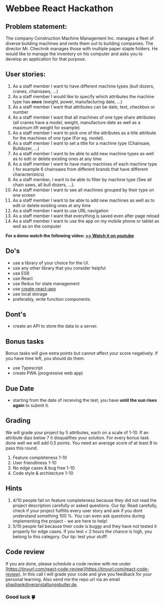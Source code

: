 # Webbee React Hackathon


## Problem statement:
The company Construction Machine Management Inc. manages a fleet of diverse building machines and rents them out to building companies. The director Mr. Chechnik manages those with multiple paper staple folders. He would like to manage the inventory on his computer and asks you to develop an application for that purpose.  
  

## User stories:
1. As a staff member I want to have different machine types (bull dozers, cranes, chainsaws, ...)
2. As a staff member I would like to specify which attributes the machine type has **once** (weight, power, manufacturing date, ...)
3. As a staff member I want that attributes can be date, text, checkbox or number
4. As a staff member I want that all machines of one type share attributes (all cranes have a model, weight, manufacture date as well as a maximum lift weight for example)
5. As a staff member I want to pick one of the attributes as a title attribute for the machines of one type (For eg. model).
6. As a staff member I want to set a title for a machine type (Chainsaw, Bulldozer, ...)
7. As a staff member I want to be able to add new machine types as well as to edit or delete existing ones at any time
8. As a staff member I want to have many machines of each machine type ( for example 6 chainsaws from different brands that have different characteristics)
9. As a staff member, I want to be able to filter by machine type (See all chain saws, all bull dozers, ...).
10. As a staff member I want to see all machines grouped by their type on one screen
11. As a staff member I want to be able to add new machines as well as to edit or delete existing ones at any time
12. As a staff member I want to use URL navigation
13. As a staff member I want that everything is saved even after page reload
14. As a staff member I want to use the app on my mobile phone or tablet as well as on the computer



**For a demo watch the following video: [>> Watch it on youtube](https://drive.google.com/open?id=1fQnDIv8Q-JL5mKf9qaT7ajrMA2ACfYJU)**

## Do's
- use a library of your choice for the UI.
- use any other library that you consider helpful
- use ES6
- use React
- use Redux for state management
- use [create-react-app](https://github.com/facebook/create-react-app)
- use local storage
- preferably, write function components.

## Dont's
- create an API to store the data to a server.

## Bonus tasks
Bonus tasks will give extra points but cannot affect your score negatively. If you have time left, you should do them.
- use Typescript
- create PWA (progressive web app)


## Due Date
- starting from the date of receiving the test, you have **until the sun rises again** to submit it.

## Grading
We will grade your project by 5 attributes, each on a scale of 1-10. If an attribute dips below 7 it disqualifies your solution. For every bonus task done well we will add 0,5 points. You need an average score of at least 8 to pass this round.

1. Feature completeness 1-10
2. User friendliness 1-10
3. No edge cases & bug free 1-10
4. Code style & architecture 1-10

## Hints
1. 4/10 people fail on feature completeness because they did not read the project description carefully or asked questions. Our tip: Read carefully, check if your project fullfills every user story and ask if you dont understand something 100 %. You can even ask questions during implementing the project - we are here to help!
2. 5/10 people fail because their code is buggy and they have not tested it properly for edge cases. If you test < 2 hours the chance is high, you belong to this category. Our tip: test your stuff!

## Code review
If you are done, please schedule a code review with me under  [https://tinyurl.com/react-code-review](https://tinyurl.com/react-code-review). In this call I will grade your code and give you feedback for your personal learning. Also send me the repo url via an email shashank@veranstaltungsbutler.de.

### Good luck  🍀